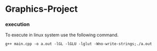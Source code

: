 # Graphics-Project


### execution
To execute in linux system use the following command.

```
g++ main.cpp -o a.out -lGL -lGLU -lglut -Wno-write-strings;./a.out
```
